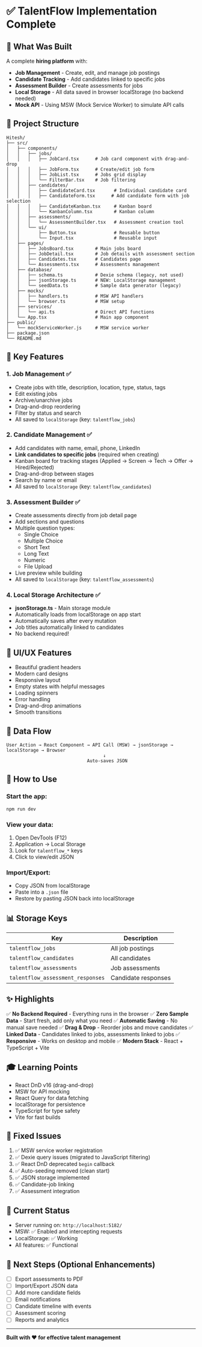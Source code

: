 # ✅ TalentFlow Implementation Complete

## 🎯 What Was Built

A complete **hiring platform** with:
- **Job Management** - Create, edit, and manage job postings
- **Candidate Tracking** - Add candidates linked to specific jobs
- **Assessment Builder** - Create assessments for jobs
- **Local Storage** - All data saved in browser localStorage (no backend needed)
- **Mock API** - Using MSW (Mock Service Worker) to simulate API calls

## 📁 Project Structure

```
Hitesh/
├── src/
│   ├── components/
│   │   ├── jobs/
│   │   │   ├── JobCard.tsx      # Job card component with drag-and-drop
│   │   │   ├── JobForm.tsx      # Create/edit job form
│   │   │   ├── JobList.tsx      # Jobs grid display
│   │   │   └── FilterBar.tsx    # Job filtering
│   │   ├── candidates/
│   │   │   ├── CandidateCard.tsx       # Individual candidate card
│   │   │   ├── CandidateForm.tsx      # Add candidate form with job selection
│   │   │   ├── CandidateKanban.tsx     # Kanban board
│   │   │   └── KanbanColumn.tsx        # Kanban column
│   │   ├── assessments/
│   │   │   └── AssessmentBuilder.tsx   # Assessment creation tool
│   │   └── ui/
│   │       ├── Button.tsx              # Reusable button
│   │       └── Input.tsx               # Reusable input
│   ├── pages/
│   │   ├── JobsBoard.tsx        # Main jobs board
│   │   ├── JobDetail.tsx        # Job details with assessment section
│   │   ├── Candidates.tsx       # Candidates page
│   │   └── Assessments.tsx      # Assessments management
│   ├── database/
│   │   ├── schema.ts            # Dexie schema (legacy, not used)
│   │   ├── jsonStorage.ts       # NEW: LocalStorage management
│   │   └── seedData.ts          # Sample data generator (legacy)
│   ├── mocks/
│   │   ├── handlers.ts          # MSW API handlers
│   │   └── browser.ts           # MSW setup
│   ├── services/
│   │   └── api.ts               # Direct API functions
│   └── App.tsx                  # Main app component
├── public/
│   └── mockServiceWorker.js     # MSW service worker
├── package.json
└── README.md

```

## 🔧 Key Features

### 1. Job Management ✅
- Create jobs with title, description, location, type, status, tags
- Edit existing jobs
- Archive/unarchive jobs
- Drag-and-drop reordering
- Filter by status and search
- All saved to `localStorage` (key: `talentflow_jobs`)

### 2. Candidate Management ✅
- Add candidates with name, email, phone, LinkedIn
- **Link candidates to specific jobs** (required when creating)
- Kanban board for tracking stages (Applied → Screen → Tech → Offer → Hired/Rejected)
- Drag-and-drop between stages
- Search by name or email
- All saved to `localStorage` (key: `talentflow_candidates`)

### 3. Assessment Builder ✅
- Create assessments directly from job detail page
- Add sections and questions
- Multiple question types:
  - Single Choice
  - Multiple Choice
  - Short Text
  - Long Text
  - Numeric
  - File Upload
- Live preview while building
- All saved to `localStorage` (key: `talentflow_assessments`)

### 4. Local Storage Architecture ✅
- **jsonStorage.ts** - Main storage module
- Automatically loads from localStorage on app start
- Automatically saves after every mutation
- Job titles automatically linked to candidates
- No backend required!

## 🎨 UI/UX Features

- Beautiful gradient headers
- Modern card designs
- Responsive layout
- Empty states with helpful messages
- Loading spinners
- Error handling
- Drag-and-drop animations
- Smooth transitions

## 📝 Data Flow

```
User Action → React Component → API Call (MSW) → jsonStorage → localStorage → Browser
                                    ↓
                              Auto-saves JSON
```

## 🚀 How to Use

### Start the app:
```bash
npm run dev
```

### View your data:
1. Open DevTools (F12)
2. Application → Local Storage
3. Look for `talentflow_*` keys
4. Click to view/edit JSON

### Import/Export:
- Copy JSON from localStorage
- Paste into a `.json` file
- Restore by pasting JSON back into localStorage

## 📊 Storage Keys

| Key | Description |
|-----|-------------|
| `talentflow_jobs` | All job postings |
| `talentflow_candidates` | All candidates |
| `talentflow_assessments` | Job assessments |
| `talentflow_assessment_responses` | Candidate responses |

## ✨ Highlights

✅ **No Backend Required** - Everything runs in the browser
✅ **Zero Sample Data** - Start fresh, add only what you need
✅ **Automatic Saving** - No manual save needed
✅ **Drag & Drop** - Reorder jobs and move candidates
✅ **Linked Data** - Candidates linked to jobs, assessments linked to jobs
✅ **Responsive** - Works on desktop and mobile
✅ **Modern Stack** - React + TypeScript + Vite

## 🎓 Learning Points

- React DnD v16 (drag-and-drop)
- MSW for API mocking
- React Query for data fetching
- localStorage for persistence
- TypeScript for type safety
- Vite for fast builds

## 🐛 Fixed Issues

1. ✅ MSW service worker registration
2. ✅ Dexie query issues (migrated to JavaScript filtering)
3. ✅ React DnD deprecated `begin` callback
4. ✅ Auto-seeding removed (clean start)
5. ✅ JSON storage implemented
6. ✅ Candidate-job linking
7. ✅ Assessment integration

## 📱 Current Status

- Server running on: `http://localhost:5182/`
- MSW: ✅ Enabled and intercepting requests
- LocalStorage: ✅ Working
- All features: ✅ Functional

## 🎯 Next Steps (Optional Enhancements)

- [ ] Export assessments to PDF
- [ ] Import/Export JSON data
- [ ] Add more candidate fields
- [ ] Email notifications
- [ ] Candidate timeline with events
- [ ] Assessment scoring
- [ ] Reports and analytics

---

**Built with ❤️ for effective talent management**

